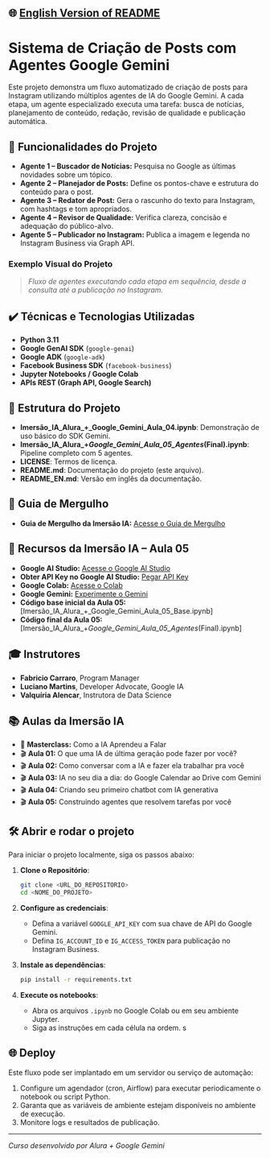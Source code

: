 ## 🌐 [English Version of README](README_EN.md)

# Sistema de Criação de Posts com Agentes Google Gemini

Este projeto demonstra um fluxo automatizado de criação de posts para Instagram utilizando múltiplos agentes de IA do Google Gemini. A cada etapa, um agente especializado executa uma tarefa: busca de notícias, planejamento de conteúdo, redação, revisão de qualidade e publicação automática.

## 🔨 Funcionalidades do Projeto

* **Agente 1 – Buscador de Notícias:** Pesquisa no Google as últimas novidades sobre um tópico.
* **Agente 2 – Planejador de Posts:** Define os pontos-chave e estrutura do conteúdo para o post.
* **Agente 3 – Redator de Post:** Gera o rascunho do texto para Instagram, com hashtags e tom apropriados.
* **Agente 4 – Revisor de Qualidade:** Verifica clareza, concisão e adequação do público-alvo.
* **Agente 5 – Publicador no Instagram:** Publica a imagem e legenda no Instagram Business via Graph API.

### Exemplo Visual do Projeto

> *Fluxo de agentes executando cada etapa em sequência, desde a consulta até a publicação no Instagram.*

## ✔️ Técnicas e Tecnologias Utilizadas

* **Python 3.11**
* **Google GenAI SDK** (`google-genai`)
* **Google ADK** (`google-adk`)
* **Facebook Business SDK** (`facebook-business`)
* **Jupyter Notebooks / Google Colab**
* **APIs REST (Graph API, Google Search)**

## 📁 Estrutura do Projeto

* **Imersão\_IA\_Alura\_+\_Google\_Gemini\_Aula\_04.ipynb**: Demonstração de uso básico do SDK Gemini.
* **Imersão\_IA\_Alura\_+*Google\_Gemini\_Aula\_05\_Agentes*(Final).ipynb**: Pipeline completo com 5 agentes.
* **LICENSE**: Termos de licença.
* **README.md**: Documentação do projeto (este arquivo).
* **README\_EN.md**: Versão em inglês da documentação.

## 🔗 Guia de Mergulho

* **Guia de Mergulho da Imersão IA:** [Acesse o Guia de Mergulho](https://grupoalura.notion.site/Imers-o-IA-Guia-de-Mergulho-1d2379bdd09b803982a5ee1abd89e0cb)

## 🎯 Recursos da Imersão IA – Aula 05

* **Google AI Studio:** [Acesse o Google AI Studio](https://ai.google.com/studio)
* **Obter API Key no Google AI Studio:** [Pegar API Key](https://ai.google.com/studio)
* **Google Colab:** [Acesse o Colab](https://colab.research.google.com)
* **Google Gemini:** [Experimente o Gemini](https://gemini.google.com)
* **Código base inicial da Aula 05:** \[Imersão\_IA\_Alura\_+\_Google\_Gemini\_Aula\_05\_Base.ipynb]
* **Código final da Aula 05:** \[Imersão\_IA\_Alura\_+*Google\_Gemini\_Aula\_05\_Agentes*(Final).ipynb]

## 🎓 Instrutores

* **Fabricio Carraro**, Program Manager
* **Luciano Martins**, Developer Advocate, Google IA
* **Valquíria Alencar**, Instrutora de Data Science

## 📚 Aulas da Imersão IA

* 🎥 **Masterclass:** Como a IA Aprendeu a Falar
* 🎬 **Aula 01:** O que uma IA de última geração pode fazer por você?
* 🎬 **Aula 02:** Como conversar com a IA e fazer ela trabalhar pra você
* 🎬 **Aula 03:** IA no seu dia a dia: do Google Calendar ao Drive com Gemini
* 🎬 **Aula 04:** Criando seu primeiro chatbot com IA generativa
* 🎬 **Aula 05:** Construindo agentes que resolvem tarefas por você

## 🛠️ Abrir e rodar o projeto

Para iniciar o projeto localmente, siga os passos abaixo:

1. **Clone o Repositório**:

   ```bash
   git clone <URL_DO_REPOSITORIO>
   cd <NOME_DO_PROJETO>
   ```

2. **Configure as credenciais**:

   * Defina a variável `GOOGLE_API_KEY` com sua chave de API do Google Gemini.
   * Defina `IG_ACCOUNT_ID` e `IG_ACCESS_TOKEN` para publicação no Instagram Business.

3. **Instale as dependências**:

   ```bash
   pip install -r requirements.txt
   ```

4. **Execute os notebooks**:

   * Abra os arquivos `.ipynb` no Google Colab ou em seu ambiente Jupyter.
   * Siga as instruções em cada célula na ordem.
s
## 🌐 Deploy

Este fluxo pode ser implantado em um servidor ou serviço de automação:

1. Configure um agendador (cron, Airflow) para executar periodicamente o notebook ou script Python.
2. Garanta que as variáveis de ambiente estejam disponíveis no ambiente de execução.
3. Monitore logs e resultados de publicação.

---

*Curso desenvolvido por Alura + Google Gemini*
